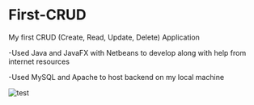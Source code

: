 # First-CRUD
My first CRUD (Create, Read, Update, Delete) Application

-Used Java and JavaFX with Netbeans to develop along with help from internet resources

-Used MySQL and Apache to host backend on my local machine

![test](https://user-images.githubusercontent.com/17915764/115447318-5e34ca00-a1e6-11eb-8d16-61f0d67e2201.PNG)
